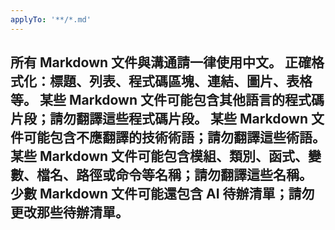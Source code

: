 ```yaml
---
applyTo: '**/*.md'
---
```

所有 Markdown 文件與溝通請一律使用中文。
正確格式化：標題、列表、程式碼區塊、連結、圖片、表格等。
某些 Markdown 文件可能包含其他語言的程式碼片段；請勿翻譯這些程式碼片段。
某些 Markdown 文件可能包含不應翻譯的技術術語；請勿翻譯這些術語。
某些 Markdown 文件可能包含模組、類別、函式、變數、檔名、路徑或命令等名稱；請勿翻譯這些名稱。
少數 Markdown 文件可能還包含 AI 待辦清單；請勿更改那些待辦清單。
---